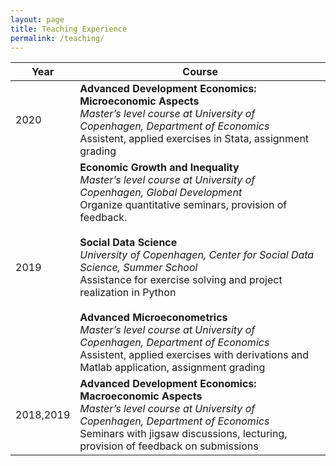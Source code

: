 ```yaml
---
layout: page
title: Teaching Experience
permalink: /teaching/
---
```


| Year | Course |
| ------ | ------- | 
| 2020 | **Advanced Development Economics: Microeconomic Aspects** <br /> *Master’s level course at University of Copenhagen, Department of Economics*  <br /> Assistent, applied exercises in Stata, assignment grading |
| 2019 | **Economic Growth and Inequality** <br /> *Master’s level course at University of Copenhagen, Global Development*  <br />  Organize quantitative seminars, provision of feedback. <br />  <br />  **Social Data Science** <br /> *University of Copenhagen, Center for Social Data Science, Summer School*  <br /> Assistance for exercise solving and project realization in Python <br />  <br />  **Advanced Microeconometrics** <br /> *Master’s level course at University of Copenhagen, Department of Economics* <br /> Assistent, applied exercises with derivations and Matlab application, assignment grading |
| 2018,2019 | **Advanced Development Economics: Macroeconomic Aspects** <br /> *Master’s level course at University of Copenhagen, Department of Economics* <br /> Seminars with jigsaw discussions, lecturing, provision of feedback on submissions |
